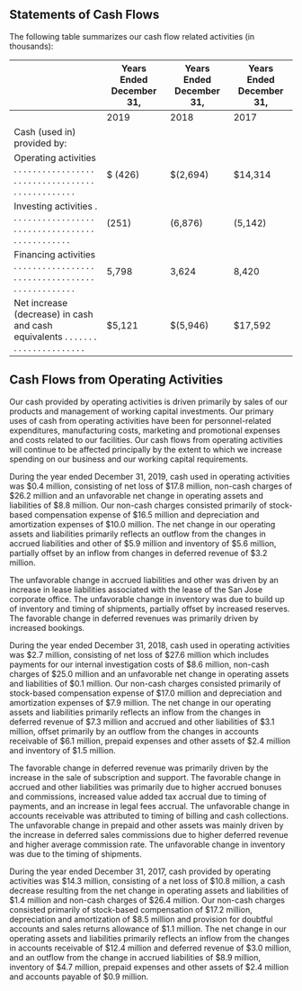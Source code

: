 ## Statements of Cash Flows

The following table summarizes our cash flow related activities (in thousands):

|                                                                                                                    | Years Ended December 31,   | Years Ended December 31,   | Years Ended December 31,   |
|--------------------------------------------------------------------------------------------------------------------|----------------------------|----------------------------|----------------------------|
|                                                                                                                    | 2019                       | 2018                       | 2017                       |
| Cash (used in) provided by:                                                                                        |                            |                            |                            |
| Operating activities . . . . . . . . . . . . . . . . . . . . . . . . . . . . . . . . . . . . . . . . . . . . . . . | $ (426)                    | $(2,694)                   | $14,314                    |
| Investing activities . . . . . . . . . . . . . . . . . . . . . . . . . . . . . . . . . . . . . . . . . . . . . . . | (251)                      | (6,876)                    | (5,142)                    |
| Financing activities . . . . . . . . . . . . . . . . . . . . . . . . . . . . . . . . . . . . . . . . . . . . . . . | 5,798                      | 3,624                      | 8,420                      |
| Net increase (decrease) in cash and cash equivalents . . . . . . . . . . . . . . . . . . . . . .                   | $5,121                     | $(5,946)                   | $17,592                    |

## Cash Flows from Operating Activities

Our cash provided by operating activities is driven primarily by sales of our products and management of working capital investments. Our primary uses of cash from operating activities have been for personnel-related expenditures, manufacturing costs, marketing and promotional expenses and costs related to our facilities. Our cash flows from operating activities will continue to be affected principally by the extent to which we increase spending on our business and our working capital requirements.

During the year ended December 31, 2019, cash used in operating activities was $0.4 million, consisting of net loss of $17.8 million, non-cash charges of $26.2 million and an unfavorable net change in operating assets and liabilities of $8.8 million. Our non-cash charges consisted primarily of stock-based compensation expense of $16.5 million and depreciation and amortization expenses of $10.0 million. The net change in our operating assets and liabilities primarily reflects an outflow from the changes in accrued liabilities and other of $5.9 million and inventory of $5.6 million, partially offset by an inflow from changes in deferred revenue of $3.2 million.

The unfavorable change in accrued liabilities and other was driven by an increase in lease liabilities associated with the lease of the San Jose corporate office. The unfavorable change in inventory was due to build up of inventory and timing of shipments, partially offset by increased reserves. The favorable change in deferred revenues was primarily driven by increased bookings.

During the year ended December 31, 2018, cash used in operating activities was $2.7 million, consisting of net loss of $27.6 million which includes payments for our internal investigation costs of $8.6 million, non-cash charges of $25.0 million and an unfavorable net change in operating assets and liabilities of $0.1 million. Our non-cash charges consisted primarily of stock-based compensation expense of $17.0 million and depreciation and amortization expenses of $7.9 million. The net change in our operating assets and liabilities primarily reflects an inflow from the changes in deferred revenue of $7.3 million and accrued and other liabilities of $3.1 million, offset primarily by an outflow from the changes in accounts receivable of $6.1 million, prepaid expenses and other assets of $2.4 million and inventory of $1.5 million.

The favorable change in deferred revenue was primarily driven by the increase in the sale of subscription and support. The favorable change in accrued and other liabilities was primarily due to higher accrued bonuses and commissions, increased value added tax accrual due to timing of payments, and an increase in legal fees accrual. The unfavorable change in accounts receivable was attributed to timing of billing and cash collections. The unfavorable change in prepaid and other assets was mainly driven by the increase in deferred sales commissions due to higher deferred revenue and higher average commission rate. The unfavorable change in inventory was due to the timing of shipments.

During the year ended December 31, 2017, cash provided by operating activities was $14.3 million, consisting of a net loss of $10.8 million, a cash decrease resulting from the net change in operating assets and liabilities of $1.4 million and non-cash charges of $26.4 million. Our non-cash charges consisted primarily of stock-based compensation of $17.2 million, depreciation and amortization of $8.5 million and provision for doubtful accounts and sales returns allowance of $1.1 million. The net change in our operating assets and liabilities primarily reflects an inflow from the changes in accounts receivable of $12.4 million and deferred revenue of $3.0 million, and an outflow from the change in accrued liabilities of $8.9 million, inventory of $4.7 million, prepaid expenses and other assets of $2.4 million and accounts payable of $0.9 million.